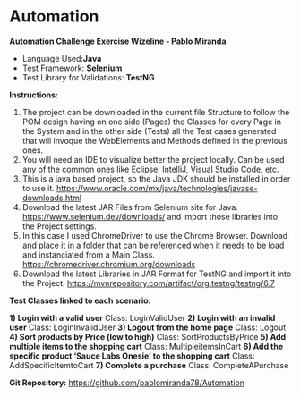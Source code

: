 # Automation
**Automation Challenge Exercise Wizeline - Pablo Miranda**

* Language Used:**Java**
* Test Framework: **Selenium**
* Test Library for Validations: **TestNG**

**Instructions:** 
1) The project can be downloaded in the current file Structure to follow the POM design having on one side (Pages) the Classes for every Page in the System and in the other side (Tests) all the Test cases generated that will invoque the WebElements and Methods defined in the previous ones.
2) You will need an IDE to visualize better the project locally. Can be used any of the common ones like Eclipse, IntelliJ, Visual Studio Code, etc.
3) This is a java based project, so the Java JDK should be installed in order to use it. https://www.oracle.com/mx/java/technologies/javase-downloads.html
4) Download the latest JAR Files from Selenium site for Java. https://www.selenium.dev/downloads/ and import those libraries into the Project settings.
5) In this case I used ChromeDriver to use the Chrome Browser. Download and place it in a folder that can be referenced when it needs to be load and instanciated from a Main Class. https://chromedriver.chromium.org/downloads
6) Download the latest Libraries in JAR Format for TestNG and import it into the Project. https://mvnrepository.com/artifact/org.testng/testng/6.7

**Test Classes linked to each scenario:**

**1) Login with a valid user**
Class: LoginValidUser
**2) Login with an invalid user**
Class: LoginInvalidUser
**3) Logout from the home page**
Class: Logout
**4) Sort products by Price (low to high)**
Class: SortProductsByPrice
**5) Add multiple items to the shopping cart**
Class: MultipleitemsInCart
**6) Add the specific product ‘Sauce Labs Onesie’ to the shopping cart**
Class: AddSpecificItemtoCart
**7) Complete a purchase**
Class: CompleteAPurchase

**Git Repository:**
https://github.com/pablomiranda78/Automation
